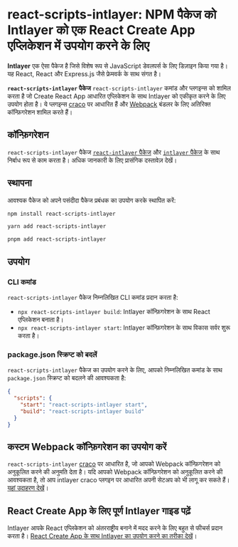 # react-scripts-intlayer: NPM पैकेज को Intlayer को एक React Create App एप्लिकेशन में उपयोग करने के लिए

**Intlayer** एक ऐसा पैकेज है जिसे विशेष रूप से JavaScript डेवलपर्स के लिए डिज़ाइन किया गया है। यह React, React और Express.js जैसे फ्रेमवर्क के साथ संगत है।

**`react-scripts-intlayer` पैकेज** `react-scripts-intlayer` कमांड और प्लगइन्स को शामिल करता है जो Create React App आधारित एप्लिकेशन के साथ Intlayer को एकीकृत करने के लिए उपयोग होता है। ये प्लगइन्स [craco](https://craco.js.org/) पर आधारित हैं और [Webpack](https://webpack.js.org/) बंडलर के लिए अतिरिक्त कॉन्फ़िगरेशन शामिल करते हैं।

## कॉन्फ़िगरेशन

`react-scripts-intlayer` पैकेज [`react-intlayer` पैकेज](https://github.com/aymericzip/intlayer/blob/main/docs/hi/packages/react-intlayer/index.md) और [`intlayer` पैकेज](https://github.com/aymericzip/intlayer/blob/main/docs/hi/packages/intlayer/index.md) के साथ निर्बाध रूप से काम करता है। अधिक जानकारी के लिए प्रासंगिक दस्तावेज़ देखें।

## स्थापना

आवश्यक पैकेज को अपने पसंदीदा पैकेज प्रबंधक का उपयोग करके स्थापित करें:

```bash packageManager="npm"
npm install react-scripts-intlayer
```

```bash packageManager="yarn"
yarn add react-scripts-intlayer
```

```bash packageManager="pnpm"
pnpm add react-scripts-intlayer
```

## उपयोग

### CLI कमांड

`react-scripts-intlayer` पैकेज निम्नलिखित CLI कमांड प्रदान करता है:

- `npx react-scripts-intlayer build`: Intlayer कॉन्फ़िगरेशन के साथ React एप्लिकेशन बनाता है।
- `npx react-scripts-intlayer start`: Intlayer कॉन्फ़िगरेशन के साथ विकास सर्वर शुरू करता है।

### package.json स्क्रिप्ट को बदलें

`react-scripts-intlayer` पैकेज का उपयोग करने के लिए, आपको निम्नलिखित कमांड के साथ `package.json` स्क्रिप्ट को बदलने की आवश्यकता है:

```json fileName="package.json"
{
  "scripts": {
    "start": "react-scripts-intlayer start",
    "build": "react-scripts-intlayer build"
  }
}
```

## कस्टम Webpack कॉन्फ़िगरेशन का उपयोग करें

`react-scripts-intlayer` [craco](https://craco.js.org/) पर आधारित है, जो आपको Webpack कॉन्फ़िगरेशन को अनुकूलित करने की अनुमति देता है।
यदि आपको Webpack कॉन्फ़िगरेशन को अनुकूलित करने की आवश्यकता है, तो आप intlayer craco प्लगइन पर आधारित अपनी सेटअप को भी लागू कर सकते हैं। [यहां उदाहरण देखें](https://github.com/aymericzip/intlayer/blob/main/examples/react-app/craco.config.js)।

## React Create App के लिए पूर्ण Intlayer गाइड पढ़ें

Intlayer आपके React एप्लिकेशन को अंतरराष्ट्रीय बनाने में मदद करने के लिए बहुत से फीचर्स प्रदान करता है।
[React Create App के साथ Intlayer का उपयोग करने का तरीका देखें](https://github.com/aymericzip/intlayer/blob/main/docs/hi/intlayer_with_create_react_app.md)।
